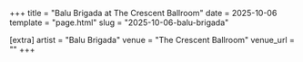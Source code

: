 +++
title = "Balu Brigada at The Crescent Ballroom"
date = 2025-10-06
template = "page.html"
slug = "2025-10-06-balu-brigada"

[extra]
artist = "Balu Brigada"
venue = "The Crescent Ballroom"
venue_url = ""
+++
